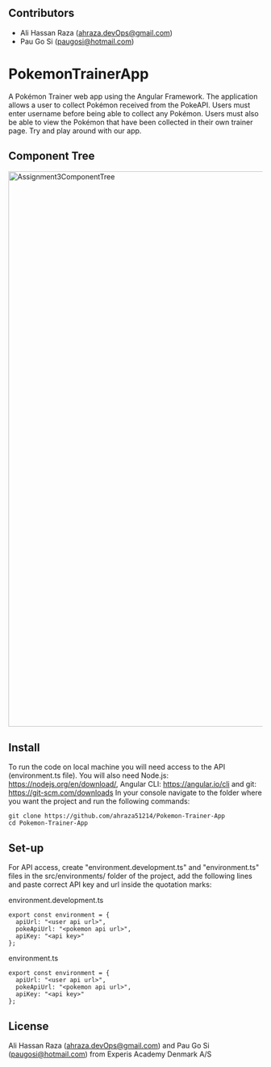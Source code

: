 ## Contributors
* Ali Hassan Raza (ahraza.devOps@gmail.com)
* Pau Go Si (paugosi@hotmail.com)

# PokemonTrainerApp
A Pokémon Trainer web app using the Angular Framework. The application allows a user to collect Pokémon received from the PokeAPI. Users must enter username 
before being able to collect any Pokémon. Users must also be able to view the Pokémon that have been 
collected in their own trainer page. Try and play around with our app. 

## Component Tree
<img width="1100" alt="Assignment3ComponentTree" src="https://github.com/ahraza51214/Pokemon-Trainer-App/assets/127191401/2c41c42a-711f-45aa-9593-b01fe3112cc8">


## Install
To run the code on local machine you will need access to the API (environment.ts file). 
You will also need Node.js: https://nodejs.org/en/download/, Angular CLI: https://angular.io/cli and git: https://git-scm.com/downloads
In your console navigate to the folder where you want the project and run the following commands:
```
git clone https://github.com/ahraza51214/Pokemon-Trainer-App
cd Pokemon-Trainer-App
```
## Set-up
For API access, create "environment.development.ts" and "environment.ts" files in the src/environments/ folder of the project, add the following lines and paste correct API key and url inside the quotation marks:

environment.development.ts
```
export const environment = {
  apiUrl: "<user api url>",
  pokeApiUrl: "<pokemon api url>",
  apiKey: "<api key>"
};
```
environment.ts
```
export const environment = {
  apiUrl: "<user api url>",
  pokeApiUrl: "<pokemon api url>",
  apiKey: "<api key>"
};
```

## License
Ali Hassan Raza (ahraza.devOps@gmail.com) and Pau Go Si (paugosi@hotmail.com) from Experis Academy Denmark A/S
